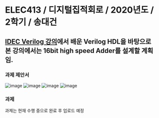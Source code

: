 # ELEC413 / 디지털집적회로 / 2020년도 / 2학기 / 송대건
## [IDEC Verilog 강의](https://github.com/LEE-GEUN-JEONG/Verilog_HDL)에서 배운 Verilog HDL을 바탕으로 본 강의에서는 16bit high speed Adder를 설계할 계획임.

### 과제 제안서
![image](https://user-images.githubusercontent.com/58419421/99423608-10b8e600-2944-11eb-8f02-73ab75658633.png)
![image](https://user-images.githubusercontent.com/58419421/99423677-23cbb600-2944-11eb-954b-3a7cc9f1a4c2.png)
![image](https://user-images.githubusercontent.com/58419421/99423695-2b8b5a80-2944-11eb-9ee2-b0a4901ddaa6.png)
![image](https://user-images.githubusercontent.com/58419421/99423712-30e8a500-2944-11eb-89b9-fd3af953b481.png)


### 과제
과제는 현재 수행 중으로 완료 후 업로드 예정
